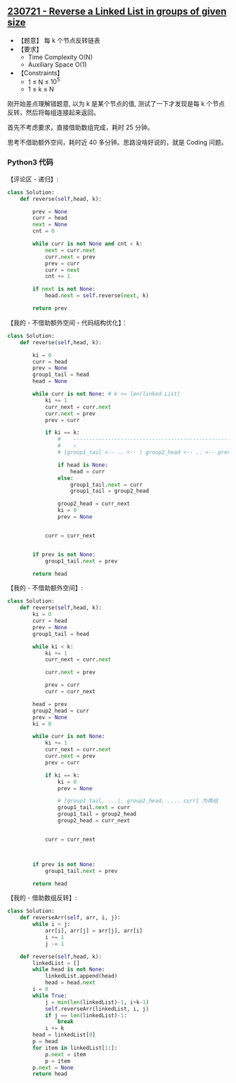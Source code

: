 ## [230721 - Reverse a Linked List in groups of given size](https://practice.geeksforgeeks.org/problems/reverse-a-linked-list-in-groups-of-given-size/1)

- 【题意】 每 k 个节点反转链表
- 【要求】
    - Time Complexity O(N)
    - Auxiliary Space O(1)
- 【Constraints】
    - 1 ≤ N ≤ $10^5$
    - 1 ≤ k ≤ N

刚开始差点理解错题意, 以为 k 是某个节点的值, 测试了一下才发现是每 k 个节点反转，然后将每组连接起来返回。

首先不考虑要求，直接借助数组完成，耗时 25 分钟。

思考不借助额外空间，耗时近 40 多分钟。思路没啥好说的，就是 Coding 问题。


### Python3 代码

【评论区 - 递归】:
```py
class Solution:
    def reverse(self,head, k):

        prev = None
        curr = head
        next = None
        cnt = 0

        while curr is not None and cnt < k:
            next = curr.next
            curr.next = prev
            prev = curr
            curr = next
            cnt += 1

        if next is not None:
            head.next = self.reverse(next, k)

        return prev
```

【我的 - 不借助额外空间 - 代码结构优化】：
```py
class Solution:
    def reverse(self,head, k):

        ki = 0
        curr = head
        prev = None
        group1_tail = head
        head = None

        while curr is not None: # k <= len(linked List)
            ki += 1
            curr_next = curr.next
            curr.next = prev
            prev = curr

            if ki == k:
                #    -------------------------------------------------------
                #    ↑                                                     ↓
                # [group1_tail <-- .. <-- | group2_head <-- .. <-- prev, curr ]

                if head is None:
                    head = curr
                else:
                    group1_tail.next = curr
                    group1_tail = group2_head

                group2_head = curr_next
                ki = 0
                prev = None


            curr = curr_next


        if prev is not None:
            group1_tail.next = prev

        return head
```

【我的 - 不借助额外空间】:
```py
class Solution:
    def reverse(self,head, k):
        ki = 0
        curr = head
        prev = None
        group1_tail = head

        while ki < k:
            ki += 1
            curr_next = curr.next

            curr.next = prev

            prev = curr
            curr = curr_next

        head = prev
        group2_head = curr
        prev = None
        ki = 0

        while curr is not None:
            ki += 1
            curr_next = curr.next
            curr.next = prev
            prev = curr

            if ki == k:
                ki = 0
                prev = None

                # [group1_tail, ...|, group2_head, .... curr] 为两组
                group1_tail.next = curr
                group1_tail = group2_head
                group2_head = curr_next


            curr = curr_next



        if prev is not None:
            group1_tail.next = prev

        return head
```

【我的 - 借助数组反转】:
```py
class Solution:
    def reverseArr(self, arr, i, j):
        while i < j:
            arr[i], arr[j] = arr[j], arr[i]
            i += 1
            j -= 1

    def reverse(self,head, k):
        linkedList = []
        while head is not None:
            linkedList.append(head)
            head = head.next
        i = 0
        while True:
            j = min(len(linkedList)-1, i+k-1)
            self.reverseArr(linkedList, i, j)
            if j == len(linkedList)-1:
                break
            i += k
        head = linkedList[0]
        p = head
        for item in linkedList[1:]:
            p.next = item
            p = item
        p.next = None
        return head
```